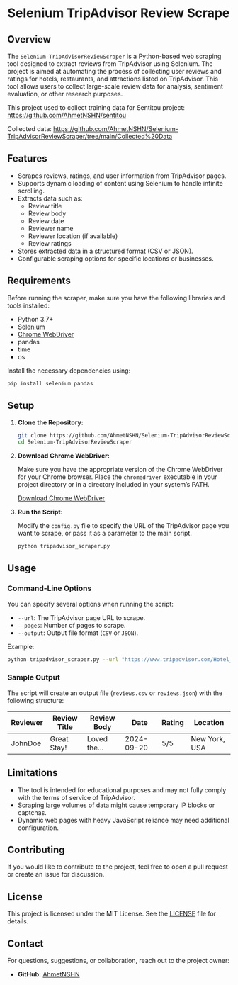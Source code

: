 
# Selenium TripAdvisor Review Scrape
## Overview

The `Selenium-TripAdvisorReviewScraper` is a Python-based web scraping tool designed to extract reviews from TripAdvisor using Selenium. The project is aimed at automating the process of collecting user reviews and ratings for hotels, restaurants, and attractions listed on TripAdvisor. This tool allows users to collect large-scale review data for analysis, sentiment evaluation, or other research purposes.

This project used to collect training data for Sentitou project: https://github.com/AhmetNSHN/sentitou

Collected data: https://github.com/AhmetNSHN/Selenium-TripAdvisorReviewScraper/tree/main/Collected%20Data

## Features

- Scrapes reviews, ratings, and user information from TripAdvisor pages.
- Supports dynamic loading of content using Selenium to handle infinite scrolling.
- Extracts data such as:
  - Review title
  - Review body
  - Review date
  - Reviewer name
  - Reviewer location (if available)
  - Review ratings
- Stores extracted data in a structured format (CSV or JSON).
- Configurable scraping options for specific locations or businesses.

## Requirements

Before running the scraper, make sure you have the following libraries and tools installed:

- Python 3.7+
- [Selenium](https://pypi.org/project/selenium/)
- [Chrome WebDriver](https://sites.google.com/chromium.org/driver/)
- pandas
- time
- os

Install the necessary dependencies using:

```bash
pip install selenium pandas
```

## Setup

1. **Clone the Repository:**

   ```bash
   git clone https://github.com/AhmetNSHN/Selenium-TripAdvisorReviewScraper.git
   cd Selenium-TripAdvisorReviewScraper
   ```

2. **Download Chrome WebDriver:**

   Make sure you have the appropriate version of the Chrome WebDriver for your Chrome browser. Place the `chromedriver` executable in your project directory or in a directory included in your system’s PATH.

   [Download Chrome WebDriver](https://sites.google.com/chromium.org/driver/)

3. **Run the Script:**

   Modify the `config.py` file to specify the URL of the TripAdvisor page you want to scrape, or pass it as a parameter to the main script.

   ```bash
   python tripadvisor_scraper.py
   ```

## Usage

### Command-Line Options

You can specify several options when running the script:

- `--url`: The TripAdvisor page URL to scrape.
- `--pages`: Number of pages to scrape.
- `--output`: Output file format (`CSV` or `JSON`).

Example:

```bash
python tripadvisor_scraper.py --url "https://www.tripadvisor.com/Hotel_Review-g12345-d1234567" --pages 5 --output reviews.csv
```

### Sample Output

The script will create an output file (`reviews.csv` or `reviews.json`) with the following structure:

| Reviewer | Review Title | Review Body | Date       | Rating | Location       |
|----------|--------------|-------------|------------|--------|----------------|
| JohnDoe  | Great Stay!  | Loved the...| 2024-09-20 | 5/5    | New York, USA  |

## Limitations

- The tool is intended for educational purposes and may not fully comply with the terms of service of TripAdvisor.
- Scraping large volumes of data might cause temporary IP blocks or captchas.
- Dynamic web pages with heavy JavaScript reliance may need additional configuration.

## Contributing

If you would like to contribute to the project, feel free to open a pull request or create an issue for discussion.

## License

This project is licensed under the MIT License. See the [LICENSE](LICENSE) file for details.

## Contact

For questions, suggestions, or collaboration, reach out to the project owner:

- **GitHub:** [AhmetNSHN](https://github.com/AhmetNSHN)
